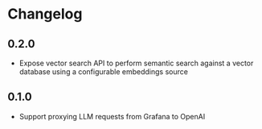 # Changelog

## 0.2.0

* Expose vector search API to perform semantic search against a vector database using a configurable embeddings source

## 0.1.0

* Support proxying LLM requests from Grafana to OpenAI
